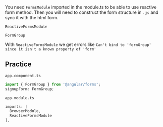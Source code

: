 You need `FormsModule` imported in the module.ts to be able to use reactive form method. Then you will need to construct the form structure in `.js` and sync it with the html form.

`ReactiveFormsModule`

`FormGroup`

With `ReactiveFormsModule` we get errors like `Can't bind to 'formGroup' since it isn't a known property of 'form'`
## Practice

`app.component.ts`

```ts
import { FormGroup } from '@angular/forms';
signupForm: FormGroup;
```

`app.module.ts`

```ts
imports: [
  BrowserModule,
  ReactiveFormsModule
],
```
